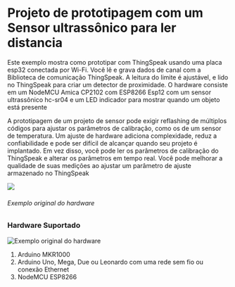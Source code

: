 # Projeto de prototipagem com um Sensor ultrassônico para ler distancia

<div>
<p>Este exemplo mostra como prototipar com ThingSpeak usando uma placa esp32 conectada por Wi-Fi. Você lê e grava dados de canal com a Biblioteca de comunicação ThingSpeak. A leitura do limite é ajustável, e lido no ThingSpeak para criar um detector de proximidade. O hardware consiste em um NodeMCU Amica CP2102 com ESP8266 Esp12 com um sensor ultrassônico hc-sr04 e um LED indicador para mostrar quando um objeto está presente</p>
<p>A prototipagem de um projeto de sensor pode exigir reflashing de múltiplos códigos para ajustar os parâmetros de calibração, como os de um sensor de temperatura. Um ajuste de hardware adiciona complexidade, reduz a confiabilidade e pode ser difícil de alcançar quando seu projeto é implantado. Em vez disso, você pode ler os parâmetros de calibração do ThingSpeak e alterar os parâmetros em tempo real. Você pode melhorar a qualidade de suas medições ao ajustar um parâmetro de ajuste armazenado no ThingSpeak</p>
<img align="left" src="https://s3.us-west-2.amazonaws.com/secure.notion-static.com/95f794fa-16f7-4ff4-b5ba-4736435b7c6b/Untitled.png?X-Amz-Algorithm=AWS4-HMAC-SHA256&X-Amz-Content-Sha256=UNSIGNED-PAYLOAD&X-Amz-Credential=AKIAT73L2G45EIPT3X45%2F20211126%2Fus-west-2%2Fs3%2Faws4_request&X-Amz-Date=20211126T125145Z&X-Amz-Expires=86400&X-Amz-Signature=c329c6a6bb1a1d2391afebfc473c39bd93d5956a3b918787845a707077f1030d&X-Amz-SignedHeaders=host&response-content-disposition=filename%20%3D%22Untitled.png%22&x-id=GetObject"  widght="350"/>
<br>

<h6>Exemplo original do hardware</h6>
</div>


### Hardware Suportado

![Exemplo original do hardware](("https://s3.us-west-2.amazonaws.com/secure.notion-static.com/95f794fa-16f7-4ff4-b5ba-4736435b7c6b/Untitled.png?X-Amz-Algorithm=AWS4-HMAC-SHA256&X-Amz-Content-Sha256=UNSIGNED-PAYLOAD&X-Amz-Credential=AKIAT73L2G45EIPT3X45%2F20211126%2Fus-west-2%2Fs3%2Faws4_request&X-Amz-Date=20211126T125145Z&X-Amz-Expires=86400&X-Amz-Signature=c329c6a6bb1a1d2391afebfc473c39bd93d5956a3b918787845a707077f1030d&X-Amz-SignedHeaders=host&response-content-disposition=filename%20%3D%22Untitled.png%22&x-id=GetObject"))


1. Arduino MKR1000
2. Arduino Uno, Mega, Due ou Leonardo com uma rede sem fio ou conexão Ethernet
3. NodeMCU ESP8266


